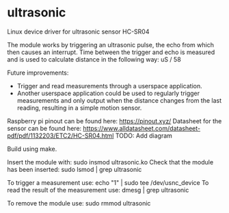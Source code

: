 # ultrasonic
Linux device driver for ultrasonic sensor HC-SR04

The module works by triggering an ultrasonic pulse, the echo from which then causes an interrupt.
Time between the trigger and echo is measured and is used to calculate distance in the following way: uS / 58

Future improvements:
- Trigger and read measurements through a userspace application.
- Another userspace application could be used to regularly trigger measurements and only output when the distance changes from the last reading, resulting in a simple motion sensor.

Raspberry pi pinout can be found here: https://pinout.xyz/
Datasheet for the sensor can be found here: https://www.alldatasheet.com/datasheet-pdf/pdf/1132203/ETC2/HC-SR04.html
TODO: Add diagram

Build using make.

Insert the module with: sudo insmod ultrasonic.ko
Check that the module has been inserted: sudo lsmod | grep ultrasonic

To trigger a measurement use: echo "1" | sudo tee /dev/usnc_device
To read the result of the measurement use: dmesg | grep ultrasonic

To remove the module use: sudo rmmod ultrasonic
